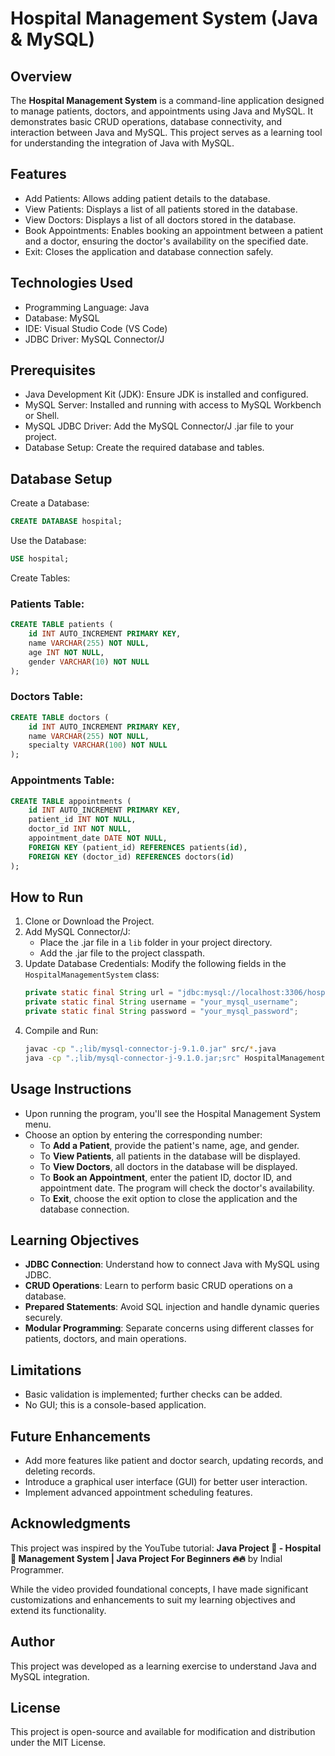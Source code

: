 # Hospital Management System (Java & MySQL)

## Overview
The **Hospital Management System** is a command-line application designed to manage patients, doctors, and appointments using Java and MySQL. It demonstrates basic CRUD operations, database connectivity, and interaction between Java and MySQL. This project serves as a learning tool for understanding the integration of Java with MySQL.

## Features
- Add Patients: Allows adding patient details to the database.
- View Patients: Displays a list of all patients stored in the database.
- View Doctors: Displays a list of all doctors stored in the database.
- Book Appointments: Enables booking an appointment between a patient and a doctor, ensuring the doctor's availability on the specified date.
- Exit: Closes the application and database connection safely.

## Technologies Used
- Programming Language: Java
- Database: MySQL
- IDE: Visual Studio Code (VS Code)
- JDBC Driver: MySQL Connector/J

## Prerequisites
- Java Development Kit (JDK): Ensure JDK is installed and configured.
- MySQL Server: Installed and running with access to MySQL Workbench or Shell.
- MySQL JDBC Driver: Add the MySQL Connector/J .jar file to your project.
- Database Setup: Create the required database and tables.

## Database Setup
Create a Database:
```sql
CREATE DATABASE hospital;
```
Use the Database:
```sql
USE hospital;
```
Create Tables:

### Patients Table:
```sql
CREATE TABLE patients (
    id INT AUTO_INCREMENT PRIMARY KEY,
    name VARCHAR(255) NOT NULL,
    age INT NOT NULL,
    gender VARCHAR(10) NOT NULL
);
```

### Doctors Table:
```sql
CREATE TABLE doctors (
    id INT AUTO_INCREMENT PRIMARY KEY,
    name VARCHAR(255) NOT NULL,
    specialty VARCHAR(100) NOT NULL
);
```

### Appointments Table:
```sql
CREATE TABLE appointments (
    id INT AUTO_INCREMENT PRIMARY KEY,
    patient_id INT NOT NULL,
    doctor_id INT NOT NULL,
    appointment_date DATE NOT NULL,
    FOREIGN KEY (patient_id) REFERENCES patients(id),
    FOREIGN KEY (doctor_id) REFERENCES doctors(id)
);
```

## How to Run
1. Clone or Download the Project.
2. Add MySQL Connector/J:
   - Place the .jar file in a `lib` folder in your project directory.
   - Add the .jar file to the project classpath.
3. Update Database Credentials:
   Modify the following fields in the `HospitalManagementSystem` class:
   ```java
   private static final String url = "jdbc:mysql://localhost:3306/hospital";
   private static final String username = "your_mysql_username";
   private static final String password = "your_mysql_password";
   ```
4. Compile and Run:
   ```sh
   javac -cp ".;lib/mysql-connector-j-9.1.0.jar" src/*.java
   java -cp ".;lib/mysql-connector-j-9.1.0.jar;src" HospitalManagement
   ```

## Usage Instructions
- Upon running the program, you'll see the Hospital Management System menu.
- Choose an option by entering the corresponding number:
  - To **Add a Patient**, provide the patient's name, age, and gender.
  - To **View Patients**, all patients in the database will be displayed.
  - To **View Doctors**, all doctors in the database will be displayed.
  - To **Book an Appointment**, enter the patient ID, doctor ID, and appointment date. The program will check the doctor's availability.
  - To **Exit**, choose the exit option to close the application and the database connection.

## Learning Objectives
- **JDBC Connection**: Understand how to connect Java with MySQL using JDBC.
- **CRUD Operations**: Learn to perform basic CRUD operations on a database.
- **Prepared Statements**: Avoid SQL injection and handle dynamic queries securely.
- **Modular Programming**: Separate concerns using different classes for patients, doctors, and main operations.

## Limitations
- Basic validation is implemented; further checks can be added.
- No GUI; this is a console-based application.

## Future Enhancements
- Add more features like patient and doctor search, updating records, and deleting records.
- Introduce a graphical user interface (GUI) for better user interaction.
- Implement advanced appointment scheduling features.

## Acknowledgments
This project was inspired by the YouTube tutorial:
**Java Project 🚀 - Hospital 🏥 Management System | Java Project For Beginners 🔥🔥**
by Indial Programmer.

While the video provided foundational concepts, I have made significant customizations and enhancements to suit my learning objectives and extend its functionality.

## Author
This project was developed as a learning exercise to understand Java and MySQL integration.

## License
This project is open-source and available for modification and distribution under the MIT License.


